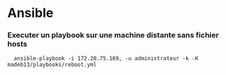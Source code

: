 # Ansible

### Executer un playbook sur une machine distante sans fichier hosts

      ansible-playbook -i 172.20.75.169, -u administrateur -k -K  madeb13/playbooks/reboot.yml

